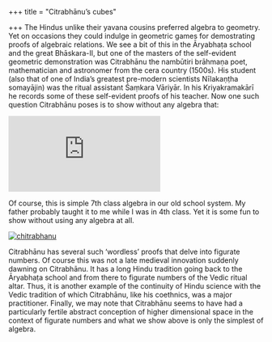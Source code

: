 +++
title = "Citrabhānu’s cubes"

+++
The Hindus unlike their yavana cousins preferred algebra to geometry.
Yet on occasions they could indulge in geometric games for demostrating
proofs of algebraic relations. We see a bit of this in the Āryabhaṭa
school and the great Bhāskara-II, but one of the masters of the
self-evident geometric demonstration was Citrabhānu the nambūtiri
brāhmaṇa poet, mathematician and astronomer from the cera country
(1500s). His student (also that of one of India’s greatest pre-modern
scientists Nīlakaṇṭha somayājin) was the ritual assistant Śaṃkara
Vāriyār. In his Kriyakramakārī he records some of these self-evident
proofs of his teacher. Now one such question Citrabhānu poses is to show
without any algebra that:

![\\dfrac{a^3-b^3-(a-b)^3}{3(a-b)}=ab](https://s0.wp.com/latex.php?latex=%5Cdfrac%7Ba%5E3-b%5E3-%28a-b%29%5E3%7D%7B3%28a-b%29%7D%3Dab&bg=ffffff&fg=333333&s=0
"\\dfrac{a^3-b^3-(a-b)^3}{3(a-b)}=ab")

Of course, this is simple 7th class algebra in our old school system. My
father probably taught it to me while I was in 4th class. Yet it is some
fun to show without using any algebra at all.

[![chitrabhanu](https://manasataramgini.files.wordpress.com/2017/09/chitrabhanu.png?w=640)](https://manasataramgini.files.wordpress.com/2017/09/chitrabhanu.png)

Citrabhānu has several such ‘wordless’ proofs that delve into figurate
numbers. Of course this was not a late medieval innovation suddenly
dawning on Citrabhānu. It has a long Hindu tradition going back to the
Āryabhaṭa school and from there to figurate numbers of the Vedic ritual
altar. Thus, it is another example of the continuity of Hindu science
with the Vedic tradition of which Citrabhānu, like his coethnics, was a
major practitioner. Finally, we may note that Citrabhānu seems to have
had a particularly fertile abstract conception of higher dimensional
space in the context of figurate numbers and what we show above is only
the simplest of algebra.
